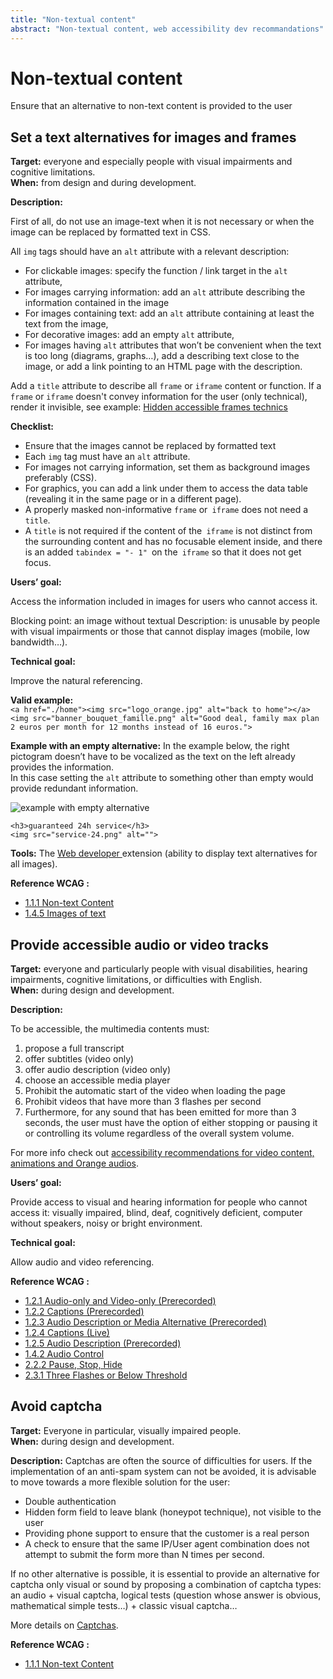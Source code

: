 ```yaml
---
title: "Non-textual content"
abstract: "Non-textual content, web accessibility dev recommandations"
---
```


# Non-textual content

<p class="lead">Ensure that an alternative to non-text content is provided to the user</p>



## Set a text alternatives for images and frames

**Target:** everyone and especially people with visual impairments and cognitive limitations.  
**When:** from design and during development.

**Description:**

First of all, do not use an image-text when it is not necessary or when the image can be replaced by formatted text in <abbr>CSS</abbr>.

All `img` tags should have an `alt` attribute with a relevant description: 
- For clickable images: specify the function&nbsp;/ link target in the `alt` attribute,
- For images carrying information: add an `alt` attribute describing the information contained in the image
- For images containing text: add an `alt` attribute containing at least the text from the image,
- For decorative images: add an empty `alt` attribute,
- For images having `alt` attributes that won’t be convenient when the text is too long (diagrams, graphs…), add a describing text close to the image, or add a link pointing to an <abbr>HTML</abbr> page with the description.

Add a `title` attribute to describe all `frame` or `iframe` content or function. If a `frame` or `iframe` doesn't convey information for the user (only technical), render it invisible, see example: [Hidden accessible frames technics](../../components-examples/technical-iframe/)

**Checklist:**

- Ensure that the images cannot be replaced by formatted text
- Each `img` tag must have an `alt` attribute.
- For images not carrying information, set them as background images preferably (<abbr>CSS</abbr>). 
- For graphics, you can add a link under them to access the data table (revealing it in the same page or in a different page).
- A properly masked non-informative `frame` or` iframe` does not need a `title`.
- A `title` is not required if the content of the` iframe` is not distinct from the surrounding content and has no focusable element inside, and there is an added `tabindex = "- 1" `on the` iframe` so that it does not get focus.

**Users’ goal:**

Access the information included in images for users who cannot access it.

Blocking point: an image without textual Description: is unusable by people with visual impairments or those that cannot display images (mobile, low bandwidth…).

**Technical goal:**

Improve the natural referencing.

**Valid example:**     
`<a href="./home"><img src="logo_orange.jpg" alt="back to home"></a>`        
`<img src="banner_bouquet_famille.png" alt="Good deal, family max plan 2 euros per month for 12 months instead of 16 euros.">`

**Example with an empty alternative:** 
In the example below, the right pictogram doesn’t have to be vocalized as the text on the left already provides the information.  
In this case setting the `alt` attribute to something other than empty would provide redundant information.  

![example with empty alternative](../../images/service-24.png)  
  
`<h3>guaranteed 24h service</h3>`  
`<img src="service-24.png" alt="">` 

**Tools:**
The <a href="https://chrispederick.com/work/web-developer/"> Web developer </a> extension (ability to display text alternatives for all images). 

**Reference <abbr>WCAG</abbr>&nbsp;:**  
- <a href="https://www.w3.org/TR/WCAG21/#non-text-content">1.1.1 Non-text Content</a>
- <a href="https://www.w3.org/WAI/WCAG21/Understanding/images-of-text">1.4.5 Images of text</a>




## Provide accessible audio or video tracks

**Target:** everyone and particularly people with visual disabilities, hearing impairments, cognitive limitations, or difficulties with English.  
**When:** during design and development.

**Description:**

To be accessible, the multimedia contents must:
1. propose a full transcript
2. offer subtitles (video only)
3. offer audio description (video only)
4. choose an accessible media player
5. Prohibit the automatic start of the video when loading the page
6. Prohibit videos that have more than 3 flashes per second
7. Furthermore, for any sound that has been emitted for more than 3 seconds, the user must have the option of either stopping or pausing it or controlling its volume regardless of the overall system volume.

For more info check out [accessibility recommendations for video content, animations and Orange audios](../../../../fr/contenu-et-communication/composants-animes/).

**Users’ goal:**

Provide access to visual and hearing information for people who cannot access it: visually impaired, blind, deaf, cognitively deficient, computer without speakers, noisy or bright environment.

**Technical goal:**

Allow audio and video referencing.

**Reference <abbr>WCAG</abbr>&nbsp;:**  
- <a href="https://www.w3.org/TR/WCAG21/#audio-only-and-video-only-prerecorded">1.2.1 Audio-only and Video-only (Prerecorded)</a>
- <a href="https://www.w3.org/TR/WCAG21/#captions-prerecorded">1.2.2 Captions (Prerecorded)</a>
- <a href="https://www.w3.org/TR/WCAG21/#audio-description-or-media-alternative-prerecorded">1.2.3 Audio Description or Media Alternative (Prerecorded)</a>
- <a href="https://www.w3.org/TR/WCAG21/#captions-live">1.2.4 Captions (Live)</a>
- <a href="https://www.w3.org/TR/WCAG21/#audio-description-prerecorded">1.2.5 Audio Description (Prerecorded)</a>
- <a href="https://www.w3.org/TR/WCAG21/#audio-control">1.4.2 Audio Control</a>
- <a href="https://www.w3.org/TR/WCAG21/#pause-stop-hide">2.2.2 Pause, Stop, Hide</a>
- <a href="https://www.w3.org/TR/WCAG21/#three-flashes-or-below-threshold">2.3.1 Three Flashes or Below Threshold</a>




## Avoid captcha

**Target:** Everyone in particular, visually impaired people.  
**When:** during design and development.

**Description:**
Captchas are often the source of difficulties for users. If the implementation of an anti-spam system can not be avoided, it is advisable to move towards a more flexible solution for the user:

- Double authentication
- Hidden form field to leave blank (honeypot technique), not visible to the user
- Providing phone support to ensure that the customer is a real person
- A check to ensure that the same <abbr>IP</abbr>/User agent combination does not attempt to submit the form more than N times per second.

If no other alternative is possible, it is essential to provide an alternative for captcha only visual or sound by proposing a combination of captcha types: an audio + visual captcha, logical tests (question whose answer is obvious, mathematical simple tests…) + classic visual captcha…

More details on [Captchas](../../../articles/captcha-accessibility).

**Reference <abbr>WCAG</abbr>&nbsp;:**  
- <a href="https://www.w3.org/TR/WCAG21/#non-text-content">1.1.1 Non-text Content</a>
